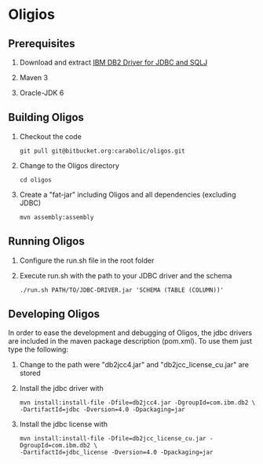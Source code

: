 Oligios
=======

Prerequisites
-------------

1.  Download and extract [IBM DB2 Driver for JDBC and SQLJ](http://www-01.ibm.com/support/docview.wss?uid=swg21363866)

1.  Maven 3

1.  Oracle-JDK 6


Building Oligos
---------------

1.  Checkout the code
    
    `git pull git@bitbucket.org:carabolic/oligos.git`

1.  Change to the Oligos directory

    `cd oligos`

1.  Create a "fat-jar" including Oligos and all dependencies (excluding JDBC)

    `mvn assembly:assembly`


Running Oligos
--------------

1.  Configure the run.sh file in the root folder

1.  Execute run.sh with the path to your JDBC driver and the schema

    `./run.sh PATH/TO/JDBC-DRIVER.jar 'SCHEMA (TABLE (COLUMN))'`

Developing Oligos
-----------------

In order to ease the development and debugging of Oligos, the jdbc drivers are
included in the maven package description (pom.xml). To use them just type the
following:

1.  Change to the path were "db2jcc4.jar" and "db2jcc_license_cu.jar" are stored

1.  Install the jdbc driver with

	```shell
    mvn install:install-file -Dfile=db2jcc4.jar -DgroupId=com.ibm.db2 \
	-DartifactId=jdbc -Dversion=4.0 -Dpackaging=jar
    ```

1.  Install the jdbc license with

	```shell
    mvn install:install-file -Dfile=db2jcc_license_cu.jar -DgroupId=com.ibm.db2 \
	-DartifactId=jdbc_license -Dversion=4.0 -Dpackaging=jar
    ```

